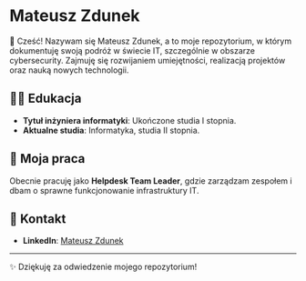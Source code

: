 # Mateusz Zdunek

👋 Cześć! Nazywam się Mateusz Zdunek, a to moje repozytorium, w którym dokumentuję swoją podróż w świecie IT, szczególnie w obszarze cybersecurity. Zajmuję się rozwijaniem umiejętności, realizacją projektów oraz nauką nowych technologii.

## 🧑‍🎓 Edukacja
- **Tytuł inżyniera informatyki**: Ukończone studia I stopnia.
- **Aktualne studia**: Informatyka, studia II stopnia.

## 💼 Moja praca
Obecnie pracuję jako **Helpdesk Team Leader**, gdzie zarządzam zespołem i dbam o sprawne funkcjonowanie infrastruktury IT.

## 🔗 Kontakt
- **LinkedIn**: [Mateusz Zdunek](https://linkedin.com/in/matzdunek)

---

✨ Dziękuję za odwiedzenie mojego repozytorium!
